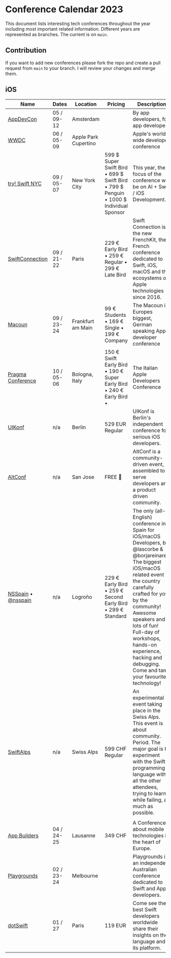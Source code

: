 # Conference Calendar 2023

This document lists interesting tech conferences throughout the year including most important related information. Different years are represented as branches. The current is on `main`.

## Contribution

If you want to add new conferences please fork the repo and create a pull request from `main` to your branch. I will review your changes and merge them.

## iOS

| Name                                                                     | Dates      | Location             | Pricing                                                                               | Description                                                                                                                                                                                                                                                                                                                                      |
| ------------------------------------------------------------------------ | ---------- | -------------------- | ------------------------------------------------------------------------------------- | ------------------------------------------------------------------------------------------------------------------------------------------------------------------------------------------------------------------------------------------------------------------------------------------------------------------------------------------------ |
| [AppDevCon](https://appdevcon.nl)                                        | 05 / 09-12 | Amsterdam            |                                                                                       | By app developers, for app developers                                                                                                                                                                                                                                                                                                            |
| [WWDC](https://developer.apple.com/wwdc)                                 | 06 / 05-09 | Apple Park Cupertino |                                                                                       | Apple's world wide developer conference                                                                                                                                                                                                                                                                                                          |
| [try! Swift NYC](https://www.tryswift.co/events/2023/nyc/)               | 09 / 05-07 | New York City        | 599 $ Super Swift Bird • 699 $ Swift Bird • 799 $ Penguin • 1000 $ Individual Sponsor | This year, the focus of the conference will be on AI + Swift / iOS Development.                                                                                                                                                                                                                                                                  |
| [SwiftConnection](https://swiftconnection.io)                            | 09 / 21-22 | Paris                | 229 € Early Bird • 259 € Regular • 299 € Late Bird                                    | Swift Connection is the new FrenchKit, the French conference dedicated to Swift, iOS, macOS and the ecosystems of Apple technologies since 2016.                                                                                                                                                                                                 |
| [Macoun](https://macoun.de)                                              | 09 / 23-24 | Frankfurt am Main    | 99 € Students • 169 € Single • 199 € Company                                          | The Macoun is Europes biggest, German speaking Apple developer conference                                                                                                                                                                                                                                                                        |
| [Pragma Conference](http://www.pragmaconference.com)                     | 10 / 05-06 | Bologna, Italy       | 150 € Swift Early Bird • 190 € Super Early Bird • 240 € Early Bird •                  | The Italian Apple Developers Conference                                                                                                                                                                                                                                                                                                          |
| [UIKonf](http://www.uikonf.com)                                          | n/a        | Berlin               | 529 EUR Regular                                                                       | UIKonf is Berlin's independent conference for serious iOS developers.                                                                                                                                                                                                                                                                            | 
| [AltConf](http://altconf.com)                                            | n/a        | San Jose             | FREE 🤑                                                                               | AltConf is a community-driven event, assembled to serve developers and a product driven community.                                                                                                                                                                                                                                               |
| [NSSpain](https://nsspain.com) • [@nsspain](https://twitter.com/nsspain) | n/a        | Logroño              | 229 € Early Bird • 259 € Second Early Bird • 299 € Standard                           | The only (all-English) conference in Spain for iOS/macOS Developers, by @lascorbe & @borjareinares. The biggest iOS/macOS related event in the country carefully crafted for you by the community! Awesome speakers and lots of fun! Full-day of workshops, hands-on experience, hacking and debugging. Come and tame your favourite technology! |
| [SwiftAlps](https://www.theswiftalps.com/)                               | n/a        | Swiss Alps           | 599 CHF Regular                                                                       | An experimental event taking place in the Swiss Alps. This event is about community. Period. The major goal is to experiment with the Swift programming language with all the other attendees, trying to learn, while failing, as much as possible.                                                                                              |
|                                                                          |            |                      |                                                                                       |                                                                                                                                                                                                                                                                                                                                                  |
| [App Builders](https://www.appbuilders.ch)                               | 04 / 24-25 | Lausanne             | 349 CHF                                                                               | A Conference about mobile technologies in the heart of Europe.                                                                                                                                                                                                                                                                                   |
| [Playgrounds](http://www.playgroundscon.com)                             | 02 / 23-24 | Melbourne            |                                                                                       | Playgrounds is an independent Australian conference dedicated to Swift and Apple developers.                                                                                                                                                                                                                                                     |
| [dotSwift](https://www.dotswift.io)                                      | 01 / 27    | Paris                | 119 EUR                                                                               | Come see the best Swift developers worldwide share their insights on the language and its platform.                                                                                                                                                                                                                                              |